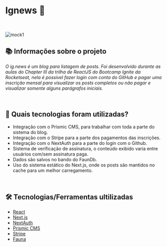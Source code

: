 # Ignews 🚀 

&nbsp;

![mock1](https://user-images.githubusercontent.com/71772559/113495090-3e529600-94c5-11eb-953c-53ab4f71fc15.png)

## 📚 Informações sobre o projeto

*O ig.news é um blog para listagem de posts. Foi desenvolvido durante as aulas do Chapter III da trilha de ReactJS do Bootcamp Ignite da Rocketseat, nela é possível fazer login com conta do GitHub e pagar uma inscrição mensal para visualizar os posts completos ou não pagar e visualizar somente alguns parágrafos iniciais.*

&nbsp;

## 🔎 Quais tecnologias foram utilizadas?

* Integração com o Prismic CMS, para trabalhar com toda a parte do sistema do blog.
* Integração com o Stripe para a parte dos pagamentos das inscrições.
* Integração com o NextAuth para a parte do login com o Github.
* Sistema de verificação de assinatura, o conteúdo exibido varia entre usuários com/sem assinatura paga.
* Dados são salvos no bando do FaunDb.
* Uso do sistema estático do Next.js, onde os posts são mantidos no cache para um melhor carregamento.

&nbsp;

## 🛠️ Tecnologias/Ferramentas ultilizadas

* [React](https://pt-br.reactjs.org/E)
* [Next.js](https://nextjs.org/)
* [NextAuth](https://next-auth.js.org/)
* [Prismic CMS](https://prismic.io/)
* [Stripe](https://stripe.com/en-br)
* [Fauna](https://fauna.com/)
